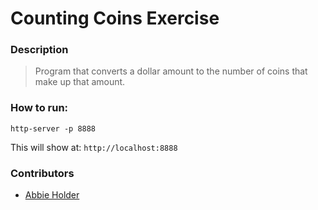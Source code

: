 # Counting Coins Exercise

### Description
> Program that converts a dollar amount to the number of coins that make up that amount.

### How to run:
```
http-server -p 8888
```

This will show at: 
`http://localhost:8888`

### Contributors
- [Abbie Holder](http://www.github.com/abidina)
